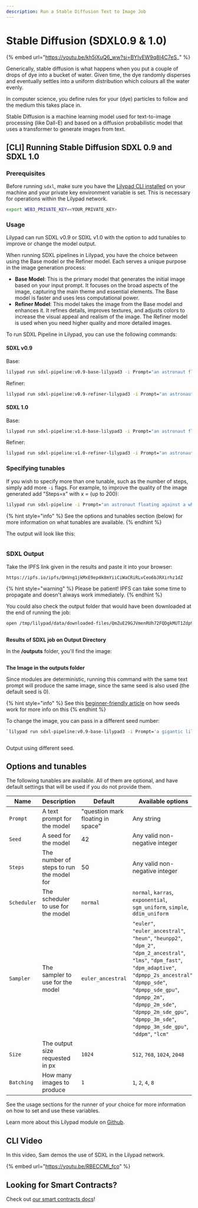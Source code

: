 ```yaml
---
description: Run a Stable Diffusion Text to Image Job
---
```


# Stable Diffusion (SDXL0.9 & 1.0)

{% embed url="https://youtu.be/kh5jXuQ6_ww?si=BYIvEW9q8I4C7eS_" %}

Generically, stable diffusion is what happens when you put a couple of drops of dye into a bucket of water. Given time, the dye randomly disperses and eventually settles into a uniform distribution which colours all the water evenly.

In computer science, you define rules for your (dye) particles to follow and the medium this takes place in.

Stable Diffusion is a machine learning model used for text-to-image processing (like Dall-E) and based on a diffusion probabilistic model that uses a transformer to generate images from text.

## \[CLI] Running Stable Diffusion SDXL 0.9 and SDXL 1.0

### Prerequisites

Before running `sdxl`, make sure you have the [Lilypad CLI installed](https://docs.lilypad.tech/lilypad/lilypad-milky-way-testnet/install-run-requirements) on your machine and your private key environment variable is set. This is necessary for operations within the Lilypad network.

```bash
export WEB3_PRIVATE_KEY=<YOUR_PRIVATE_KEY>
```

### Usage

Lilypad can run SDXL v0.9 or SDXL v1.0 with the option to add tunables to improve or change the model output.&#x20;

When running SDXL pipelines in Lilypad, you have the choice between using the Base model or the Refiner model. Each serves a unique purpose in the image generation process:

* **Base Model**: This is the primary model that generates the initial image based on your input prompt. It focuses on the broad aspects of the image, capturing the main theme and essential elements. The Base model is faster and uses less computational power.
* **Refiner Model**: This model takes the image from the Base model and enhances it. It refines details, improves textures, and adjusts colors to increase the visual appeal and realism of the image. The Refiner model is used when you need higher quality and more detailed images.

&#x20;To run SDXL Pipeline in Lilypad, you can use the following commands:

#### SDXL v0.9

Base:

```bash
lilypad run sdxl-pipeline:v0.9-base-lilypad3 -i Prompt="an astronaut floating against a white background"
```

Refiner:

```bash
lilypad run sdxl-pipeline:v0.9-refiner-lilypad3 -i Prompt="an astronaut floating against a white background"
```

#### SDXL 1.0

Base:

```bash
lilypad run sdxl-pipeline:v1.0-base-lilypad3 -i Prompt="an astronaut floating against a white background"
```

Refiner:

```bash
lilypad run sdxl-pipeline:v1.0-refiner-lilypad3 -i Prompt="an astronaut floating against a white background"
```

### Specifying tunables

If you wish to specify more than one tunable, such as the number of steps, simply add more `-i` flags. For example, to improve the quality of the image generated add "Steps=x" with x = (up to 200):

```bash
lilypad run sdxl-pipeline -i Prompt="an astronaut floating against a white background" -i Steps=69
```

{% hint style="info" %}
See the options and tunables section (below) for more information on what tunables are available.
{% endhint %}

The output will look like this:

<figure><img src="https://github.com/noryev/lilypad-docs/raw/main/lilypad/.gitbook/assets/sdxl_execution.png" alt=""><figcaption></figcaption></figure>

### **SDXL Output**

Take the IPFS link given in the results and paste it into your browser:

```
https://ipfs.io/ipfs/QmVng1jkMxE9ep4k8mYiiCiWaCRiRLvCeo6bJRXirhz1dZ
```

{% hint style="warning" %}
Please be patient! IPFS can take some time to propagate and doesn't always work immediately.
{% endhint %}

You could also check the output folder that would have been downloaded at the end of running the job:

```bash
open /tmp/lilypad/data/downloaded-files/QmZuE29GJVmenRUh72FQDgkMUT1Zdp967oEJvzjaDwGGVo
```

<figure><img src="https://github.com/noryev/lilypad-docs/raw/main/lilypad/.gitbook/assets/sdxl_output.png" alt=""><figcaption></figcaption></figure>

**Results of SDXL job on Output Directory**

In the **/outputs** folder, you'll find the image:

<figure><img src="https://github.com/noryev/lilypad-docs/raw/main/lilypad/.gitbook/assets/sdxl_result_output.png" alt=""><figcaption></figcaption></figure>

**The Image in the outputs folder**

Since modules are deterministic, running this command with the same text prompt will produce the same image, since the same seed is also used (the default seed is 0).

{% hint style="info" %}
See this [beginner-friendly article](https://aituts.com/stable-diffusion-seed/) on how seeds work for more info on this
{% endhint %}

To change the image, you can pass in a different seed number:

```bash
`lilypad run sdxl-pipeline:v0.9-base-lilypad3 -i Prompt='a gigantic lilypad shaped space station' -i Steps=150` 
```

<figure><img src="https://github.com/noryev/lilypad-docs/raw/main/lilypad/.gitbook/assets/sdxl_result_output2.png" alt=""><figcaption></figcaption></figure>

Output using different seed.

## Options and tunables

The following tunables are available. All of them are optional, and have default settings that will be used if you do not provide them.

| Name        | Description                              | Default                           | Available options                                                                                                                                                                                                                                                                                         |
| ----------- | ---------------------------------------- | --------------------------------- | --------------------------------------------------------------------------------------------------------------------------------------------------------------------------------------------------------------------------------------------------------------------------------------------------------- |
| `Prompt`    | A text prompt for the model              | "question mark floating in space" | Any string                                                                                                                                                                                                                                                                                                |
| `Seed`      | A seed for the model                     | 42                                | Any valid non-negative integer                                                                                                                                                                                                                                                                            |
| `Steps`     | The number of steps to run the model for | 50                                | Any valid non-negative integer                                                                                                                                                                                                                                                                            |
| `Scheduler` | The scheduler to use for the model       | `normal`                          | `normal`, `karras`, `exponential`, `sgm_uniform`, `simple`, `ddim_uniform`                                                                                                                                                                                                                                |
| `Sampler`   | The sampler to use for the model         | `euler_ancestral`                 | `"euler"`, `"euler_ancestral"`, `"heun"`, `"heunpp2"`, `"dpm_2"`, `"dpm_2_ancestral"`, `"lms"`, `"dpm_fast"`, `"dpm_adaptive"`, `"dpmpp_2s_ancestral"`, `"dpmpp_sde"`, `"dpmpp_sde_gpu"`, `"dpmpp_2m"`, `"dpmpp_2m_sde"`, `"dpmpp_2m_sde_gpu"`, `"dpmpp_3m_sde"`, `"dpmpp_3m_sde_gpu"`, `"ddpm"`, `"lcm"` |
| `Size`      | The output size requested in px          | `1024`                            | `512`, `768`, `1024`, `2048`                                                                                                                                                                                                                                                                              |
| `Batching`  | How many images to produce               | `1`                               | `1`, `2`, `4`, `8`                                                                                                                                                                                                                                                                                        |

See the usage sections for the runner of your choice for more information on how to set and use these variables.

Learn more about this Lilypad module on [Github](https://github.com/Lilypad-Tech/lilypad-module-sdxl-pipeline).

## CLI Video

In this video, Sam demos the use of SDXL in the Lilypad network.

{% embed url="https://youtu.be/RBECCMl_fco" %}

## Looking for Smart Contracts?

Check out [our smart contracts docs](../lilypad-milky-way-reference/lilypad-smart-contracts.md)!

